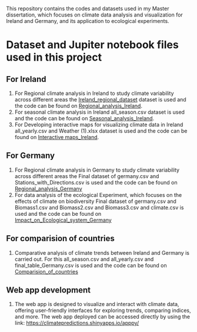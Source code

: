 This repository contains the codes and datasets used in my Master dissertation, which focuses on climate data analysis and visualization for Ireland and Germany, and its application to ecological experiments.

# Dataset and Jupiter notebook files used in this project 
## For Ireland
1. For Regional climate analysis in Ireland to study climate variability across different areas the [Ireland_regional_dataset](https://github.com/roshan36691/Project-1-Studying-Ireland-s-Climate-Change-Indices/blob/main/Dataset/all_yearly.csv) dataset is used  and the code can be found on [Regional_analysis_Ireland](https://nbviewer.org/github/roshan36691/Studying-Ireland-s-Climate-Change-Indices/blob/main/Code/Regional_analysis_Ireland.ipynb).
2. For seasonal climate analysis in Ireland all_season.csv dataset is used and the code can be found on [Seasonal_analysis_Ireland](https://nbviewer.org/github/roshan36691/Studying-Ireland-s-Climate-Change-Indices/blob/main/Code/Seasonal_analysis_Ireland.ipynb).
3. For Developing interactive maps for visualizing climate data in Ireland  all_yearly.csv and Weather (1).xlsx dataset is used and the code can be found on [Interactive maps_Ireland](https://nbviewer.org/github/roshan36691/Studying-Ireland-s-Climate-Change-Indices/blob/main/Code/Interactive%20maps_Ireland.ipynb).

## For Germany
1. For Regional climate analysis in Germany to study climate variability across different areas the Final dataset of germany.csv and Stations_with_Directions.csv is used and the code can be found on [Regional_analysis_Germany](https://nbviewer.org/github/roshan36691/Studying-Ireland-s-Climate-Change-Indices/blob/main/Code/Regional_analysis_Germany.ipynb)
2. For data analysis of the ecological Experiment, which focuses on the effects of climate on biodiversity Final dataset of germany.csv and Biomass1.csv and Biomass2.csv and Biomass3.csv and climate.csv is used and the code can be found on [Impact_on_Ecological_system_Germany](https://nbviewer.org/github/roshan36691/Studying-Ireland-s-Climate-Change-Indices/blob/main/Code/Impact_on_Ecological_system_Germany.ipynb)

## For comparision of countries
1. Comparative analysis of climate trends between Ireland and Germany is carried out. For this all_season.csv and all_yearly.csv and final_table_Germany.csv is used and the code can be found on [Comparision_of_countries](https://nbviewer.org/github/roshan36691/Studying-Ireland-s-Climate-Change-Indices/blob/main/Code/Comparision_of_countries.ipynb)

## Web app development
1. The web app is designed to visualize and interact with climate data, offering user-friendly interfaces for exploring trends, comparing indices, and more. The web app deployed can be accessed directly by using the link: https://climatepredictions.shinyapps.io/apppy/

